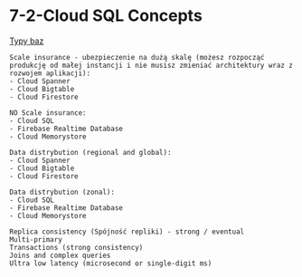 # 7-2-Cloud SQL Concepts 

[Typy baz](https://cloud.google.com/products/databases)

```
Scale insurance - ubezpieczenie na dużą skalę (możesz rozpocząć produkcję od małej instancji i nie musisz zmieniać architektury wraz z rozwojem aplikacji):
- Cloud Spanner
- Cloud Bigtable
- Cloud Firestore

NO Scale insurance:
- Cloud SQL
- Firebase Realtime Database
- Cloud Memorystore
```
```
Data distrybution (regional and global):
- Cloud Spanner 
- Cloud Bigtable
- Cloud Firestore

Data distrybution (zonal):
- Cloud SQL
- Firebase Realtime Database
- Cloud Memorystore
```
```
Replica consistency (Spójność repliki) - strong / eventual
Multi-primary
Transactions (strong consistency)
Joins and complex queries
Ultra low latency (microsecond or single-digit ms)
```









